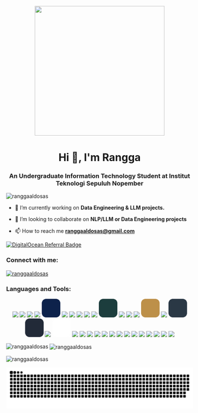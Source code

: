 <p align="center" > <img src="https://i.ibb.co/yYgc73T/Fu-I6-Yyu-WIAAhpbv.jpg"width="350" height="350"/> </p>

<h1 align="center">Hi 👋, I'm Rangga</h1>
<h3 align="center">An Undergraduate Information Technology Student at Institut Teknologi Sepuluh Nopember</h3>

<p align="left"> <img src="https://komarev.com/ghpvc/?username=ranggaaldosas&label=Profile%20views&color=0e75b6&style=flat" alt="ranggaaldosas" /> </p>

- 🔭 I’m currently working on **Data Engineering & LLM projects.**

- 👯 I’m looking to collaborate on **NLP/LLM or Data Engineering projects**

- 📫 How to reach me **ranggaaldosas@gmail.com**

<p align="left">
<a href="https://www.digitalocean.com/?refcode=946bad131b65&utm_campaign=Referral_Invite&utm_medium=Referral_Program&utm_source=badge"><img src="https://web-platforms.sfo2.cdn.digitaloceanspaces.com/WWW/Badge%201.svg" alt="DigitalOcean Referral Badge" /></a>
</p>
<h3 align="left">Connect with me:</h3>
<p align="left">
<a href="https://linkedin.com/in/ranggaaldosas" target="blank"><img align="center" src="https://raw.githubusercontent.com/rahuldkjain/github-profile-readme-generator/master/src/images/icons/Social/linked-in-alt.svg" alt="ranggaaldosas" height="30" width="40" /></a>
</p>

<h3 align="left">Languages and Tools:</h3>
<p align="center">
   <!-- <a href="https://skillicons.dev">
    <img src="https://skillicons.dev/icons?i=anaconda,bash,bootstrap,c,cpp,git,css,docker,kubernetes,express,figma,git,github,gitlab,html,js,linux,materialui,mongodb,nextjs,nginx,nodejs,notion,opencv,postman,pycharm,py,pytorch,react,sklearn,tailwind,ubuntu,vercel,vscode,vue,vim&perline=10" />
  </a> -->
</p>
<p align="center">
  
  <div align="center">
  <a href="#"><img src="https://github.com/onemarc/tech-icons/blob/main/icons/apacheairflow.svg" width="50"></a>
  <a href="#"><img src="https://github.com/onemarc/tech-icons/blob/main/icons/apachekafka-light.svg" width="50"></a>
  <a href="#"><img src="https://github.com/onemarc/tech-icons/blob/main/icons/chroma-dark.svg" width="50"></a>
  <a href="#"><img src="https://github.com/onemarc/tech-icons/blob/main/icons/dbeaver.svg" width="50"></a>
  <a href="#"><img src="https://github.com/onemarc/tech-icons/blob/main/icons/digitalocean.svg" width="50"></a>
  <a href="#"><img src="https://github.com/onemarc/tech-icons/blob/main/icons/docker.svg" width="50"></a>
  <a href="#"><img src="https://github.com/onemarc/tech-icons/blob/main/icons/fastapi.svg" width="50"></a>
  <a href="#"><img src="https://github.com/onemarc/tech-icons/blob/main/icons/figma-dark.svg" width="50"></a>
  <a href="#"><img src="https://github.com/onemarc/tech-icons/blob/main/icons/flask-dark.svg" width="50"></a>
  <a href="#"><img src="https://github.com/onemarc/tech-icons/blob/main/icons/git.svg" width="50"></a>
  <a href="#"><img src="https://github.com/onemarc/tech-icons/blob/main/icons/langchain.svg" width="50"></a>
  <a href="#"><img src="https://github.com/onemarc/tech-icons/blob/mainicons/langchain-dark.svg" width="50"></a>
  <a href="#"><img src="https://github.com/onemarc/tech-icons/blob/main/icons/gitlab-dark.svg" width="50"></a>
  <a href="#"><img src="https://github.com/onemarc/tech-icons/blob/main/icons/googlebigquery-dark.svg" width="50"></a>
  <a href="#"><img src="https://github.com/onemarc/tech-icons/blob/main/icons/huggingface.svg" width="50"></a>
  <a href="#"><img src="https://github.com/onemarc/tech-icons/blob/main/icons/jupyter-dark.svg" width="50"></a>
  <a href="#"><img src="https://github.com/onemarc/tech-icons/blob/main/icons/kaggle-dark.svg" width="50"></a>
  <a href="#"><img src="https://github.com/onemarc/tech-icons/blob/main/icons/looker-dark.svg" width="50"></a>
  <a href="#"><img src="https://github.com/onemarc/tech-icons/blob/main/icons/matplotlib-dark.svg" width="50"></a>
  <a href="#"><img src="https://github.com/onemarc/tech-icons/blob/main/icons/neo4j-light.svg" width="50"></a>
  <a href="#"><img src="https://github.com/onemarc/tech-icons/blob/main/icons/opencv-dark.svg" width="50"></a>
  <a href="#"><img src="https://github.com/onemarc/tech-icons/blob/main/icons/pandas-dark.svg" width="50"></a>
  <a href="#"><img src="https://github.com/onemarc/tech-icons/blob/main/icons/postman.svg" width="50"></a>
  <a href="#"><img src="https://github.com/onemarc/tech-icons/blob/main/icons/postgressql-dark.svg" width="50"></a>
  <a href="#"><img src="https://github.com/onemarc/tech-icons/blob/main/icons/python-dark.svg" width="50"></a>
  <a href="#"><img src="https://github.com/onemarc/tech-icons/blob/main/icons/pytorch-dark.svg" width="50"></a>
  <a href="#"><img src="https://github.com/onemarc/tech-icons/blob/main/icons/tensorflow.svg" width="50"></a>
  <a href="#"><img src="https://github.com/onemarc/tech-icons/blob/main/icons/seaborn-dark.svg" width="50"></a>
  <a href="#"><img src="https://github.com/onemarc/tech-icons/blob/main/icons/sqllite.svg" width="50"></a>
  <a href="#"><img src="https://github.com/onemarc/tech-icons/blob/main/icons/streamlit-dark.svg" width="50"></a>
  <a href="#"><img src="https://github.com/onemarc/tech-icons/blob/main/icons#2/keras.svg" width="50"></a>
  <a href="#"><img src="https://github.com/onemarc/tech-icons/blob/main/icons/trello.svg" width="50"></a>
  <a href="#"><img src="https://github.com/onemarc/tech-icons/blob/main/icons/virtualbox-dark.svg" width="50"></a>
  <a href="#"><img src="https://github.com/onemarc/tech-icons/blob/main/icons/tableau-dark.svg" width="50"></a>
  

</div>
</p>

<p align="center">
  <p><img align="left" src="https://github-readme-stats.vercel.app/api/top-langs?username=ranggaaldosas&show_icons=true&locale=en&layout=compact" alt="ranggaaldosas" /></p>

<p>&nbsp;<img align="center" src="https://github-readme-stats.vercel.app/api?username=ranggaaldosas&show_icons=true&locale=en" alt="ranggaaldosas" /></p>

<p><img align="center" src="https://github-readme-streak-stats.herokuapp.com/?user=ranggaaldosas&" alt="ranggaaldosas" /></p>
</p>


![snake_gif](https://github.com/ranggaaldosas/ranggaaldosas/blob/output/github-contribution-grid-snake-dark.svg)
